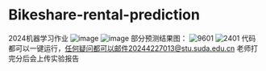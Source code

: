 # Bikeshare-rental-prediction
2024机器学习作业
![image](https://github.com/user-attachments/assets/6cecf7f5-771e-4aa8-8ab1-9ea0454362f2)
![image](https://github.com/user-attachments/assets/c9b5c579-181f-4e71-8994-c960d7239b4f)
部分预测结果图：
![9601](https://github.com/user-attachments/assets/43e937dd-57ac-4f6f-b337-edac22468d06)
![2401](https://github.com/user-attachments/assets/affeb8b0-2a2f-4ec3-88ba-e9046f96f4c5)
代码都可以一键运行，任何疑问都可以邮件20244227013@stu.suda.edu.cn
老师打完分后会上传实验报告
